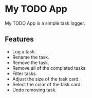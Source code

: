 # My TODO App

My TODO App is a simple task logger.

## Features

- Log a task.
- Rename the task.
- Remove the task.
- Remove all of the completed tasks.
- Filter tasks.
- Adjust the size of the task card.
- Select the color of the task card.
- Undo removing task.
